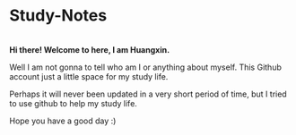 # Study-Notes
<br>
<strong>Hi there! Welcome to here, I am Huangxin.</strong>  
  

Well I am not gonna to tell who am I or anything about myself. This Github account just a little space for my study life.    

Perhaps it will never been updated in a very short period of time, but I tried to use github to help my study life.    

Hope you have a good day :)    

